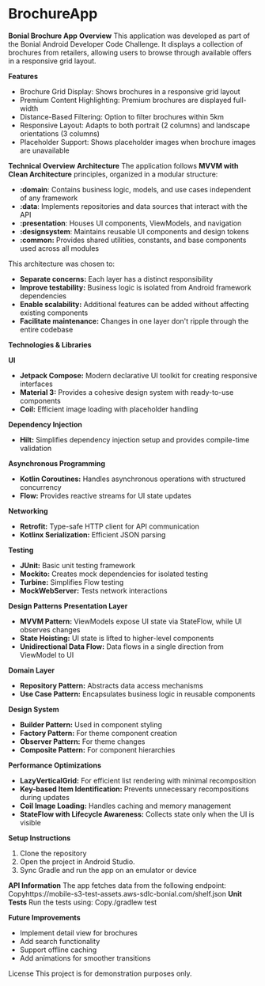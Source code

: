 # BrochureApp
**Bonial Brochure App**
**Overview**
This application was developed as part of the Bonial Android Developer Code Challenge. It displays a collection of brochures from retailers, allowing users to browse through available offers in a responsive grid layout.

**Features**

* Brochure Grid Display: Shows brochures in a responsive grid layout
* Premium Content Highlighting: Premium brochures are displayed full-width
* Distance-Based Filtering: Option to filter brochures within 5km
* Responsive Layout: Adapts to both portrait (2 columns) and landscape orientations (3 columns)
* Placeholder Support: Shows placeholder images when brochure images are unavailable

**Technical Overview**
**Architecture**
The application follows **MVVM with Clean Architecture** principles, organized in a modular structure:

* **:domain**: Contains business logic, models, and use cases independent of any framework
* **:data**: Implements repositories and data sources that interact with the API
* **:presentation**: Houses UI components, ViewModels, and navigation
* **:designsystem**: Maintains reusable UI components and design tokens
* **:common:** Provides shared utilities, constants, and base components used across all modules

This architecture was chosen to:

* **Separate concerns:** Each layer has a distinct responsibility
* **Improve testability:** Business logic is isolated from Android framework dependencies
* **Enable scalability:** Additional features can be added without affecting existing components
* **Facilitate maintenance:** Changes in one layer don't ripple through the entire codebase

**Technologies & Libraries**

**UI**

* **Jetpack Compose:** Modern declarative UI toolkit for creating responsive interfaces
* **Material 3:** Provides a cohesive design system with ready-to-use components
* **Coil:** Efficient image loading with placeholder handling

**Dependency Injection**

* **Hilt:** Simplifies dependency injection setup and provides compile-time validation

**Asynchronous Programming**

* **Kotlin Coroutines:** Handles asynchronous operations with structured concurrency
* **Flow:** Provides reactive streams for UI state updates

**Networking**

* **Retrofit:** Type-safe HTTP client for API communication
* **Kotlinx Serialization:** Efficient JSON parsing

**Testing**

* **JUnit:** Basic unit testing framework
* **Mockito:** Creates mock dependencies for isolated testing
* **Turbine:** Simplifies Flow testing
* **MockWebServer:** Tests network interactions

**Design Patterns**
**Presentation Layer**

* **MVVM Pattern:** ViewModels expose UI state via StateFlow, while UI observes changes
* **State Hoisting:** UI state is lifted to higher-level components
* **Unidirectional Data Flow:** Data flows in a single direction from ViewModel to UI

**Domain Layer**

* **Repository Pattern:** Abstracts data access mechanisms
* **Use Case Pattern:** Encapsulates business logic in reusable components

**Design System**

* **Builder Pattern:** Used in component styling
* **Factory Pattern:** For theme component creation
* **Observer Pattern:** For theme changes
* **Composite Pattern:** For component hierarchies

**Performance Optimizations**

* **LazyVerticalGrid:** For efficient list rendering with minimal recomposition
* **Key-based Item Identification:** Prevents unnecessary recompositions during updates
* **Coil Image Loading:** Handles caching and memory management
* **StateFlow with Lifecycle Awareness:** Collects state only when the UI is visible

**Setup Instructions**

1. Clone the repository
2. Open the project in Android Studio.
3. Sync Gradle and run the app on an emulator or device

**API Information**
The app fetches data from the following endpoint:
Copyhttps://mobile-s3-test-assets.aws-sdlc-bonial.com/shelf.json
**Unit Tests**
Run the tests using:
Copy./gradlew test

**Future Improvements**

* Implement detail view for brochures
* Add search functionality
* Support offline caching
* Add animations for smoother transitions

License
This project is for demonstration purposes only.